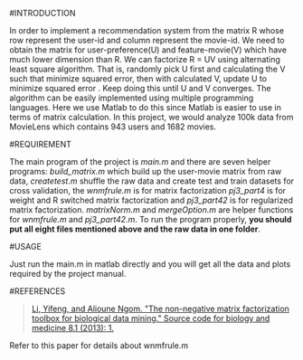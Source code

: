 #INTRODUCTION

In order to implement a recommendation system from the matrix R whose row represent the user-id and column represent the movie-id. We need to obtain the matrix for user-preference(U) and feature-movie(V) which have much lower dimension than R. We can factorize R = UV using alternating least square algorithm. That is, randomly pick U first and calculating the V such that minimize squared error, then with calculated V, update U to minimize squared error . Keep doing this until U and V converges. The algorithm can be easily implemented using multiple programming languages. Here we use Matlab to do this since Matlab is easier to use in terms of matrix calculation. In this project, we would analyze 100k data from MovieLens which contains 943 users and 1682 movies.

#REQUIREMENT

The main program of the project is *main.m* and there are seven helper programs: *build_matrix.m* which build up the user-movie matrix from raw data, *createtest.m* shuffle the raw data and create test and train datasets for cross validation, the *wnmfrule.m* is for matrix factorization *pj3_part4* is for weight and R switched matrix factorization and *pj3_part42* is for regularized matrix factorization. *matrixNorm.m* and *mergeOption.m* are helper functions for *wnmfrule.m* and *pj3_part42.m*. To run the program properly, **you should put all eight files mentioned above and the raw data in one folder**.

#USAGE

Just run the main.m in matlab directly and you will get all the data and plots required by the project manual. 

#REFERENCES

>[Li, Yifeng, and Alioune Ngom. "The non-negative matrix factorization toolbox for biological data mining." Source code for biology and medicine 8.1 (2013): 1.](http://download.springer.com/static/pdf/925/art%253A10.1186%252F1751-0473-8-10.pdf?originUrl=http%3A%2F%2Flink.springer.com%2Farticle%2F10.1186%2F1751-0473-8-10&token2=exp=1457065702~acl=%2Fstatic%2Fpdf%2F925%2Fart%25253A10.1186%25252F1751-0473-8-10.pdf%3ForiginUrl%3Dhttp%253A%252F%252Flink.springer.com%252Farticle%252F10.1186%252F1751-0473-8-10*~hmac=0cc44e40b6eac4ad8f4bcb3645c7432ec9733460444eda7c65f9b2da6d46cda6)

Refer to this paper for details about wnmfrule.m

